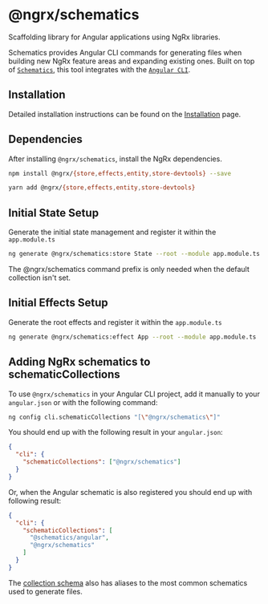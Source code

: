 # @ngrx/schematics

Scaffolding library for Angular applications using NgRx libraries.

Schematics provides Angular CLI commands for generating files when building new NgRx feature areas and expanding existing ones. Built on top of [`Schematics`](https://angular.dev/tools/cli/schematics), this tool integrates with the [`Angular CLI`](https://angular.dev/tools/cli).

## Installation

Detailed installation instructions can be found on the [Installation](guide/schematics/install) page.

## Dependencies

After installing `@ngrx/schematics`, install the NgRx dependencies.

```sh
npm install @ngrx/{store,effects,entity,store-devtools} --save
```

```sh
yarn add @ngrx/{store,effects,entity,store-devtools}
```

## Initial State Setup

Generate the initial state management and register it within the `app.module.ts`

```sh
ng generate @ngrx/schematics:store State --root --module app.module.ts
```

<ngrx-docs-alert type="inform">

The @ngrx/schematics command prefix is only needed when the default collection isn't set.

</ngrx-docs-alert>

## Initial Effects Setup

Generate the root effects and register it within the `app.module.ts`

```sh
ng generate @ngrx/schematics:effect App --root --module app.module.ts
```

## Adding NgRx schematics to schematicCollections

To use `@ngrx/schematics` in your Angular CLI project, add it manually to your `angular.json` or with the following command:

```sh
ng config cli.schematicCollections "[\"@ngrx/schematics\"]"
```

You should end up with the following result in your `angular.json`:

```json
{
  "cli": {
    "schematicCollections": ["@ngrx/schematics"]
  }
}
```

Or, when the Angular schematic is also registered you should end up with following result:

```json
{
  "cli": {
    "schematicCollections": [
      "@schematics/angular",
      "@ngrx/schematics"
    ]
  }
}
```

The [collection schema](https://github.com/ngrx/platform/tree/main/modules/schematics/collection.json) also has aliases to the most common schematics used to generate files.
